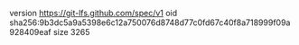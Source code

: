 version https://git-lfs.github.com/spec/v1
oid sha256:9b3dc5a9a5398e6c12a750076d8748d77c0fd67c40f8a718999f09a928409eaf
size 3265
